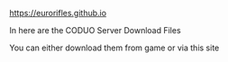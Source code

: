 https://eurorifles.github.io

In here are the CODUO Server Download Files

You can either download them from game or via this site
